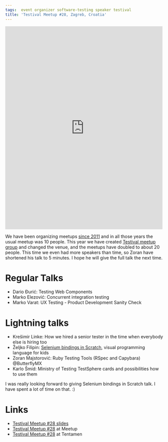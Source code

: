 ```yaml
---
tags:  event organizer software-testing speaker testival
title: 'Testival Meetup #28, Zagreb, Croatia'
---
```

<iframe src="https://www.facebook.com/plugins/post.php?href=https%3A%2F%2Fwww.facebook.com%2Fmedia%2Fset%2F%3Fset%3Da.10155179572122290.1073741922.735252289%26type%3D3&width=500" width="500" height="646" style="border:none;overflow:hidden" scrolling="no" frameborder="0" allowTransparency="true"></iframe>

We have been organizing meetups [since 2011](http://www.testival.eu/zagreb-software-testing-club/) and in all those years the usual meetup was 10 people. This year we have created [Testival meetup group](https://www.meetup.com/testival/) and changed the venue, and the meetups have doubled to about 20 people. This time we even had more speakers than time, so Zoran have shortened his talk to 5 minutes. I hope he will give the full talk the next time.

# Regular Talks

- Dario Đurić: Testing Web Components
- Marko Elezović: Concurrent integration testing
- Marko Varat: UX Testing - Product Development Sanity Check

# Lightning talks

- Krešimir Linke: How we hired a senior tester in the time when everybody else is hiring too
- Željko Filipin: [Selenium bindings in Scratch](/selenium-scratch), visual programming language for kids
- Zoran Majstorović: Ruby Testing Tools (RSpec and Capybara) @ButterflyMX
- Karlo Šmid: Ministry of Testing TestSphere cards and possibilities how to use them

I was really looking forward to giving Selenium bindings in Scratch talk. I have spent a lot of time on that. :)

# Links

- [Testival Meetup #28 slides](https://github.com/zeljkofilipin/testival/tree/master/files/28)
- [Testival Meetup #28](https://www.meetup.com/testival/events/237900479/) at Meetup
- [Testival Meetup #28](https://blog.tentamen.eu/what-i-learned-on-testival-28-meetup/) at Tentamen
